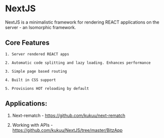 # NextJS 

NextJS is a minimalistic framework for rendering REACT applications on the server - an Isomorphic framework.

## Core Features

```
1. Server rendered REACT apps

2. Automatic code splitting and lazy loading. Enhances performance

3. Simple page based routing

4. Built in CSS support

5. Provisions HOT reloading by default

```

## Applications:

1. Next-rematch - https://github.com/kukuu/next-rematch

2. Working with APIs - https://github.com/kukuu/NextJS/tree/master/BitzApp


